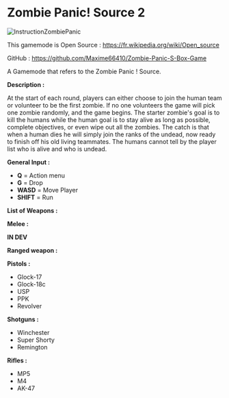 # Zombie Panic! Source 2

![InstructionZombiePanic](https://user-images.githubusercontent.com/37190601/129409131-605f42e1-31e8-441d-8b94-a6721242ecb3.png)

This gamemode is Open Source : https://fr.wikipedia.org/wiki/Open_source

GitHub : https://github.com/Maxime66410/Zombie-Panic-S-Box-Game

A Gamemode that refers to the Zombie Panic ! Source.

**Description :**

At the start of each round, players can either choose to join the human team or volunteer to be the first zombie. If no one volunteers the game will pick one zombie randomly, and the game begins. The starter zombie's goal is to kill the humans while the human goal is to stay alive as long as possible, complete objectives, or even wipe out all the zombies. The catch is that when a human dies he will simply join the ranks of the undead, now ready to finish off his old living teammates. The humans cannot tell by the player list who is alive and who is undead.

**General Input :**
- **Q** = Action menu
- **G** = Drop
- **WASD** = Move Player
- **SHIFT** = Run

**List of Weapons :**

**Melee :**

**IN DEV**

**Ranged weapon :**

**Pistols :**

- Glock-17
- Glock-18c
- USP
- PPK
- Revolver

**Shotguns :**

- Winchester
- Super Shorty
- Remington

**Rifles :**

- MP5
- M4
- AK-47
